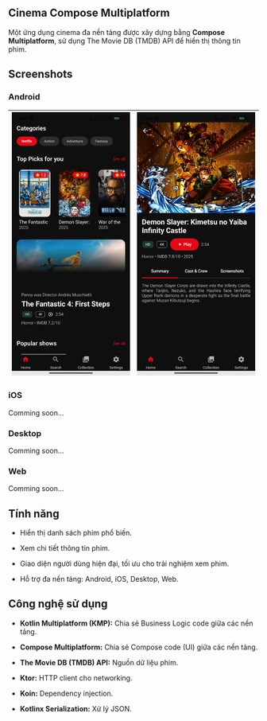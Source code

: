 ## Cinema Compose Multiplatform

Một ứng dụng cinema đa nền tảng được xây dựng bằng **Compose Multiplatform**, sử dụng The Movie DB (TMDB) API để hiển thị thông tin phim.

## Screenshots

### Android

| <img src="screenshots/android_home.png" width="300" alt="Home"> | <img src="screenshots/android_detail.png" width="300" alt="Detail"> | 
|-----------------------------------------------------------------|---------------------------------------------------------------------|

### iOS
Comming soon...

### Desktop
Comming soon...

### Web
Comming soon...

## Tính năng

- Hiển thị danh sách phim phổ biến.

- Xem chi tiết thông tin phim.

- Giao diện người dùng hiện đại, tối ưu cho trải nghiệm xem phim.

- Hỗ trợ đa nền tảng: Android, iOS, Desktop, Web.

## Công nghệ sử dụng

- **Kotlin Multiplatform (KMP):** Chia sẻ Business Logic code giữa các nền tảng.

- **Compose Multiplatform:** Chia sẻ Compose code (UI) giữa các nền tảng.

- **The Movie DB (TMDB) API:** Nguồn dữ liệu phim.

- **Ktor:** HTTP client cho networking.

- **Koin:** Dependency injection.

- **Kotlinx Serialization:** Xử lý JSON.
